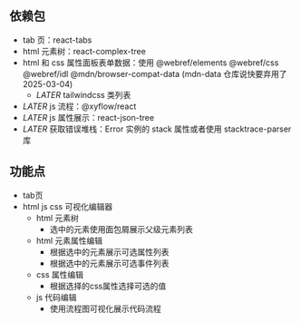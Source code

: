 ## 依赖包

- tab 页：react-tabs
- html 元素树：react-complex-tree
- html 和 css 属性面板表单数据：使用 @webref/elements @webref/css @webref/idl @mdn/browser-compat-data (mdn-data 仓库说快要弃用了 2025-03-04)
  - _LATER_ tailwindcss 类列表
- _LATER_ js 流程：@xyflow/react
- _LATER_ js 属性展示：react-json-tree
- _LATER_ 获取错误堆栈：Error 实例的 stack 属性或者使用 stacktrace-parser 库

## 功能点

- tab页
- html js css 可视化编辑器
  - html 元素树
    - 选中的元素使用面包屑展示父级元素列表
  - html 元素属性编辑
    - 根据选中的元素展示可选属性列表
    - 根据选中的元素展示可选事件列表
  - css 属性编辑
    - 根据选择的css属性选择可选的值
  - js 代码编辑
    - 使用流程图可视化展示代码流程
